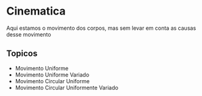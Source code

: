 # Cinematica
 Aqui estamos o movimento dos corpos, mas sem levar 
em conta as causas desse movimento

## Topicos
  * Movimento Uniforme
  * Movimento Uniforme Variado
  * Movimento Circular Uniforme
  * Movimento Circular Uniformente Variado